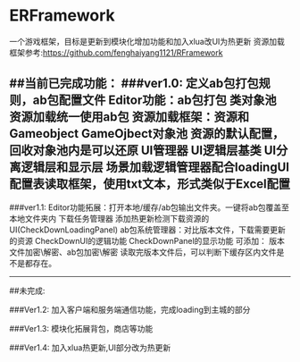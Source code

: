 # ERFramework
一个游戏框架，目标是更新到模块化增加功能和加入xlua改UI为热更新
资源加载框架参考:https://github.com/fenghaiyang1121/RFramework

##当前已完成功能：
###ver1.0:
定义ab包打包规则，ab包配置文件
Editor功能：ab包打包
类对象池
资源加载统一使用ab包
资源加载框架：资源和Gameobject
GameOjbect对象池
资源的默认配置，回收对象池内是可以还原
UI管理器
UI逻辑层基类
UI分离逻辑层和显示层
场景加载逻辑管理器配合loadingUI
配置表读取框架，使用txt文本，形式类似于Excel配置
------------------------------------------------------------------------
###ver1.1:
Editor功能拓展：打开本地/缓存/ab包输出文件夹。一键将ab包覆盖至本地文件夹内
下载任务管理器
添加热更新检测下载资源的UI(CheckDownLoadingPanel)
ab包系统管理器：对比版本文件，下载需要更新的资源
CheckDownUI的逻辑功能
CheckDownPanel的显示功能
可添加：
版本文件加密\解密、ab包加密\解密
读取完版本文件后，可以判断下缓存区内文件是不是都存在。

------------------------------------------------------------------------
##未完成:

###Ver1.2:
加入客户端和服务端通信功能，完成loading到主城的部分

###Ver1.3:
模块化拓展背包，商店等功能

###Ver1.4:
加入xlua热更新,UI部分改为热更新
